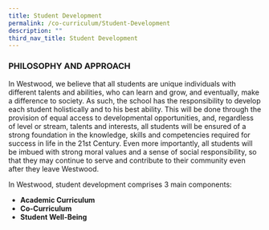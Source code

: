 ```yaml
---
title: Student Development
permalink: /co-curriculum/Student-Development
description: ""
third_nav_title: Student Development
---
```

### PHILOSOPHY AND APPROACH

In Westwood, we believe that all students are unique individuals with different talents and abilities, who can learn and grow, and eventually, make a difference to society. As such, the school has the responsibility to develop each student holistically and to his best ability. This will be done through the provision of equal access to developmental opportunities, and, regardless of level or stream, talents and interests, all students will be ensured of a strong foundation in the knowledge, skills and competencies required for success in life in the 21st Century. Even more importantly, all students will be imbued with strong moral values and a sense of social responsibility, so that they may continue to serve and contribute to their community even after they leave Westwood.

  

In Westwood, student development comprises 3 main components:

*   **Academic Curriculum**
*   **Co-Curriculum**
*   **Student Well-Being**